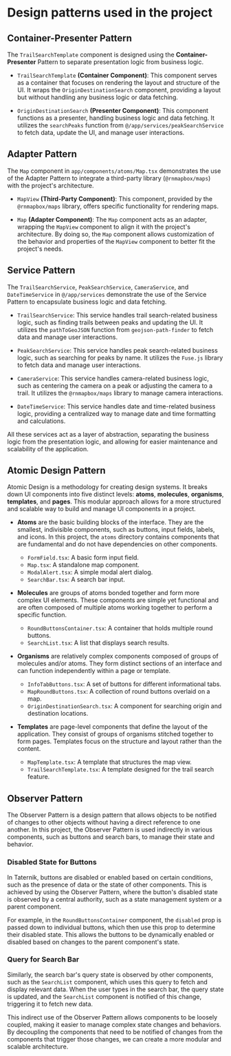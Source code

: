 # Design patterns used in the project

## Container-Presenter Pattern

The `TrailSearchTemplate` component is designed using the **Container-Presenter** Pattern to separate presentation logic from business logic.

- `TrailSearchTemplate` **(Container Component)**: This component serves as a container that focuses on rendering the layout and structure of the UI. It wraps the `OriginDestinationSearch` component, providing a layout but without handling any business logic or data fetching.

- `OriginDestinationSearch` **(Presenter Component)**: This component functions as a presenter, handling business logic and data fetching. It utilizes the `searchPeaks` function from `@/app/services/peakSearchService` to fetch data, update the UI, and manage user interactions.

## Adapter Pattern

The `Map` component in `app/components/atoms/Map.tsx` demonstrates the use of the Adapter Pattern to integrate a third-party library (`@rnmapbox/maps`) with the project's architecture.

- `MapView` **(Third-Party Component)**: This component, provided by the `@rnmapbox/maps` library, offers specific functionality for rendering maps.

- `Map` **(Adapter Component)**: The `Map` component acts as an adapter, wrapping the `MapView` component to align it with the project's architecture. By doing so, the `Map` component allows customization of the behavior and properties of the `MapView` component to better fit the project's needs.

## Service Pattern

The `TrailSearchService`, `PeakSearchService`, `CameraService`, and `DateTimeService` in `@/app/services` demonstrate the use of the Service Pattern to encapsulate business logic and data fetching.

- `TrailSearchService`: This service handles trail search-related business logic, such as finding trails between peaks and updating the UI. It utilizes the `pathToGeoJSON` function from `geojson-path-finder` to fetch data and manage user interactions.

- `PeakSearchService`: This service handles peak search-related business logic, such as searching for peaks by name. It utilizes the `Fuse.js` library to fetch data and manage user interactions.

- `CameraService`: This service handles camera-related business logic, such as centering the camera on a peak or adjusting the camera to a trail. It utilizes the `@rnmapbox/maps` library to manage camera interactions.

- `DateTimeService`: This service handles date and time-related business logic, providing a centralized way to manage date and time formatting and calculations.

All these services act as a layer of abstraction, separating the business logic from the presentation logic, and allowing for easier maintenance and scalability of the application.

## Atomic Design Pattern

Atomic Design is a methodology for creating design systems. It breaks down UI components into five distinct levels: **atoms**, **molecules**, **organisms**, **templates**, and **pages**. This modular approach allows for a more structured and scalable way to build and manage UI components in a project.

- **Atoms** are the basic building blocks of the interface. They are the smallest, indivisible components, such as buttons, input fields, labels, and icons. In this project, the `atoms` directory contains components that are fundamental and do not have dependencies on other components.

    - `FormField.tsx`: A basic form input field.
    - `Map.tsx`: A standalone map component.
    - `ModalAlert.tsx`: A simple modal alert dialog.
    - `SearchBar.tsx`: A search bar input.

- **Molecules** are groups of atoms bonded together and form more complex UI elements. These components are simple yet functional and are often composed of multiple atoms working together to perform a specific function.

    - `RoundButtonsContainer.tsx`: A container that holds multiple round buttons.
    - `SearchList.tsx`: A list that displays search results.

- **Organisms** are relatively complex components composed of groups of molecules and/or atoms. They form distinct sections of an interface and can function independently within a page or template.

    - `InfoTabButtons.tsx`: A set of buttons for different informational tabs.
    - `MapRoundButtons.tsx`: A collection of round buttons overlaid on a map.
    - `OriginDestinationSearch.tsx`: A component for searching origin and destination locations.

- **Templates** are page-level components that define the layout of the application. They consist of groups of organisms stitched together to form pages. Templates focus on the structure and layout rather than the content.

    - `MapTemplate.tsx`: A template that structures the map view.
    - `TrailSearchTemplate.tsx`: A template designed for the trail search feature.

## Observer Pattern

The Observer Pattern is a design pattern that allows objects to be notified of changes to other objects without having a direct reference to one another. In this project, the Observer Pattern is used indirectly in various components, such as buttons and search bars, to manage their state and behavior.

### Disabled State for Buttons

In Taternik, buttons are disabled or enabled based on certain conditions, such as the presence of data or the state of other components. This is achieved by using the Observer Pattern, where the button's disabled state is observed by a central authority, such as a state management system or a parent component.

For example, in the `RoundButtonsContainer` component, the `disabled` prop is passed down to individual buttons, which then use this prop to determine their disabled state. This allows the buttons to be dynamically enabled or disabled based on changes to the parent component's state.

### Query for Search Bar

Similarly, the search bar's query state is observed by other components, such as the `SearchList` component, which uses this query to fetch and display relevant data. When the user types in the search bar, the query state is updated, and the `SearchList` component is notified of this change, triggering it to fetch new data.

This indirect use of the Observer Pattern allows components to be loosely coupled, making it easier to manage complex state changes and behaviors. By decoupling the components that need to be notified of changes from the components that trigger those changes, we can create a more modular and scalable architecture.
